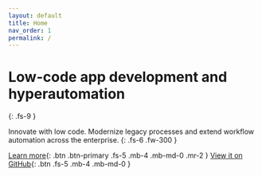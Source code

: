 ```yaml
---
layout: default
title: Home
nav_order: 1
permalink: /
---
```


# Low-code app development and hyperautomation
{: .fs-9 }

Innovate with low code. Modernize legacy processes and extend workflow automation across the enterprise.
{: .fs-6 .fw-300 }

[Learn more](https://www.servicenow.com/solutions/hyperautomation-and-lowcode/low-code-app-development.html){: .btn .btn-primary .fs-5 .mb-4 .mb-md-0 .mr-2 }
[View it on GitHub][CreatorWorkflowsNow Repo]{: .btn .fs-5 .mb-4 .mb-md-0 }


[CreatorWorkflowsNow Repo]: https://github.com/CreatorWorkflowsNow/CreatorWorkflowsNow.github.io
